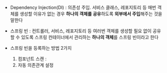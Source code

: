 
- Dependency Injection(DI) : 의존성 주입. 서비스 클래스, 레포지토리 등 매번 객체를 생성할 이유가 없는 경우 **하나의 객체를 공유**하도록 **외부에서 주입**해주는 것을 말한다

- 스프링 빈 : 컨트롤러, 서비스, 레포지토리 등 여러번 객체를 생성할 필요 없이 공유할 수 있도록 스프링 컨테이너에서 관리하는 **하나의 객체**를 스프링 빈이라고 한다

- 스프링 빈을 등록하는 방법 2가지
	1. 컴포넌트 스캔 : 
	2. 자동 의존관계 설정
